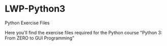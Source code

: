 # LWP-Python3
Python Exercise Files

Here you'll find the exercise files required for the Python course "Python 3: From ZERO to GUI Programming"
